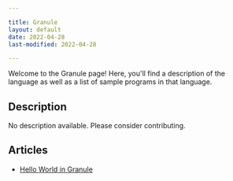 ```yaml
---

title: Granule
layout: default
date: 2022-04-28
last-modified: 2022-04-28

---
```


Welcome to the Granule page! Here, you'll find a description of the language as well as a list of sample programs in that language.

## Description

No description available. Please consider contributing.

## Articles

- [Hello World in Granule](https://sampleprograms.io/projects/hello-world/granule)